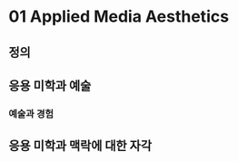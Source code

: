 # 01 Applied Media Aesthetics
정의
-------------

응용 미학과 예술
-------------
### 예술과 경험
응용 미학과 맥락에 대한 자각
-------------
